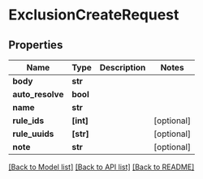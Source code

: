 # ExclusionCreateRequest


## Properties
Name | Type | Description | Notes
------------ | ------------- | ------------- | -------------
**body** | **str** |  | 
**auto_resolve** | **bool** |  | 
**name** | **str** |  | 
**rule_ids** | **[int]** |  | [optional] 
**rule_uuids** | **[str]** |  | [optional] 
**note** | **str** |  | [optional] 

[[Back to Model list]](../README.md#documentation-for-models) [[Back to API list]](../README.md#documentation-for-api-endpoints) [[Back to README]](../README.md)


